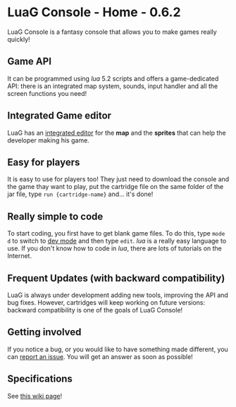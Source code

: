 # LuaG Console - Home - 0.6.2

LuaG Console is a fantasy console that allows you to make games really quickly!

## Game API
It can be programmed using *lua* 5.2 scripts and offers a game-dedicated API: there is an integrated map system, sounds, input handler and all the screen functions you need!

## Integrated Game editor
LuaG has an [integrated editor](https://github.com/Vulcalien/LuaG-Console/wiki/Game-Editor) for the **map** and the **sprites** that can help the developer making his game.

## Easy for players
It is easy to use for players too! They just need to download the console and the game thay want to play, put the cartridge file on the same folder of the jar file, type `run {cartridge-name}` and... it's done!

## Really simple to code
To start coding, you first have to get blank game files. To do this, type `mode d` to switch to [dev mode](https://github.com/Vulcalien/LuaG-Console/wiki/Dev-Mode) and then type `edit`.
*lua* is a really easy language to use. If you don't know how to code in *lua*, there are lots of tutorials on the Internet.

## Frequent Updates (with backward compatibility)
LuaG is always under development adding new tools, improving the API and bug fixes. However, cartridges will keep working on future versions: backward compatibility is one of the goals of LuaG Console!

## Getting involved
If you notice a bug, or you would like to have something made different, you can [report an issue](https://github.com/Vulcalien/LuaG-Console/issues). You will get an answer as soon as possible!

## Specifications
See [this wiki page](https://github.com/Vulcalien/LuaG-Console/wiki/Specifications)!
